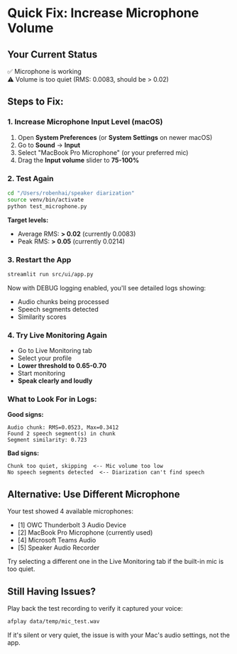 # Quick Fix: Increase Microphone Volume

## Your Current Status
✅ Microphone is working  
⚠️  Volume is too quiet (RMS: 0.0083, should be > 0.02)

## Steps to Fix:

### 1. Increase Microphone Input Level (macOS)

1. Open **System Preferences** (or **System Settings** on newer macOS)
2. Go to **Sound** → **Input**
3. Select "MacBook Pro Microphone" (or your preferred mic)
4. Drag the **Input volume** slider to **75-100%**

### 2. Test Again

```bash
cd "/Users/robenhai/speaker diarization"
source venv/bin/activate
python test_microphone.py
```

**Target levels:**
- Average RMS: **> 0.02** (currently 0.0083)
- Peak RMS: **> 0.05** (currently 0.0214)

### 3. Restart the App

```bash
streamlit run src/ui/app.py
```

Now with DEBUG logging enabled, you'll see detailed logs showing:
- Audio chunks being processed
- Speech segments detected
- Similarity scores

### 4. Try Live Monitoring Again

- Go to Live Monitoring tab
- Select your profile
- **Lower threshold to 0.65-0.70**
- Start monitoring
- **Speak clearly and loudly**

### What to Look For in Logs:

**Good signs:**
```
Audio chunk: RMS=0.0523, Max=0.3412
Found 2 speech segment(s) in chunk
Segment similarity: 0.723
```

**Bad signs:**
```
Chunk too quiet, skipping  <-- Mic volume too low
No speech segments detected  <-- Diarization can't find speech
```

## Alternative: Use Different Microphone

Your test showed 4 available microphones:
- [1] OWC Thunderbolt 3 Audio Device
- [2] MacBook Pro Microphone (currently used)
- [4] Microsoft Teams Audio
- [5] Speaker Audio Recorder

Try selecting a different one in the Live Monitoring tab if the built-in mic is too quiet.

## Still Having Issues?

Play back the test recording to verify it captured your voice:
```bash
afplay data/temp/mic_test.wav
```

If it's silent or very quiet, the issue is with your Mac's audio settings, not the app.
